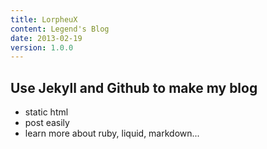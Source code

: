 ```yaml
---
title: LorpheuX
content: Legend's Blog
date: 2013-02-19
version: 1.0.0
---
```

## Use Jekyll and Github to make my blog

* static html
* post easily
* learn more about ruby, liquid, markdown...


